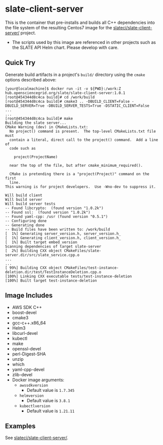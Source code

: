 # slate-client-server

This is the container that pre-installs and builds all C++ dependencies into the file system of the resulting Centos7 image for the [slateci/slate-client-server/](https://github.com/slateci/slate-client-server) project.

* The scripts used by this image are referenced in other projects such as the SLATE API Helm chart. Please develop with care.

## Quick Try

Generate build artifacts in a project's `build/` directory using the `cmake` options described above:

```shell
[your@localmachine]$ docker run -it -v ${PWD}:/work:Z hub.opensciencegrid.org/slate/slate-client-server:1.0.1
[root@454344d8c4ca build]# cd /work/build
[root@454344d8c4ca build]# cmake3 .. -DBUILD_CLIENT=False -DBUILD_SERVER=True -DBUILD_SERVER_TESTS=True -DSTATIC_CLIENT=False
...
...
[root@454344d8c4ca build]# make
Building the slate server...
CMake Warning (dev) in CMakeLists.txt:
  No project() command is present.  The top-level CMakeLists.txt file must
  contain a literal, direct call to the project() command.  Add a line of
  code such as

    project(ProjectName)

  near the top of the file, but after cmake_minimum_required().

  CMake is pretending there is a "project(Project)" command on the first
  line.
This warning is for project developers.  Use -Wno-dev to suppress it.

Will build client
Will build server
Will build server tests
-- Found libcrypto:  (found version "1.0.2k")
-- Found ssl:  (found version "1.0.2k")
-- Found yaml-cpp: /usr (found version "0.5.1")
-- Configuring done
-- Generating done
-- Build files have been written to: /work/build
[  1%] Generating server_version.h, server_version.h_
[  1%] Generating client_version.h, client_version.h_
[  1%] Built target embed_version
Scanning dependencies of target slate-server
[  2%] Building CXX object CMakeFiles/slate-server.dir/src/slate_service.cpp.o
...
...
[ 99%] Building CXX object CMakeFiles/test-instance-deletion.dir/test/TestInstanceDeletion.cpp.o
[100%] Linking CXX executable tests/test-instance-deletion
[100%] Built target test-instance-deletion
```
## Image Includes

* AWS SDK C++
* boost-devel
* cmake3
* gcc-c++.x86_64
* Helm3
* libcurl-devel
* kubectl
* make
* openssl-devel
* perl-Digest-SHA
* unzip
* which
* yaml-cpp-devel
* zlib-devel
* Docker image arguments:
  * `awssdkversion`
    * Default value is `1.7.345`
  * `helmversion`
    * Default value is `3.8.1`
  * `kubectlversion`
    * Default value is `1.21.11` 

## Examples

See [slateci/slate-client-server/](https://github.com/slateci/slate-client-server).